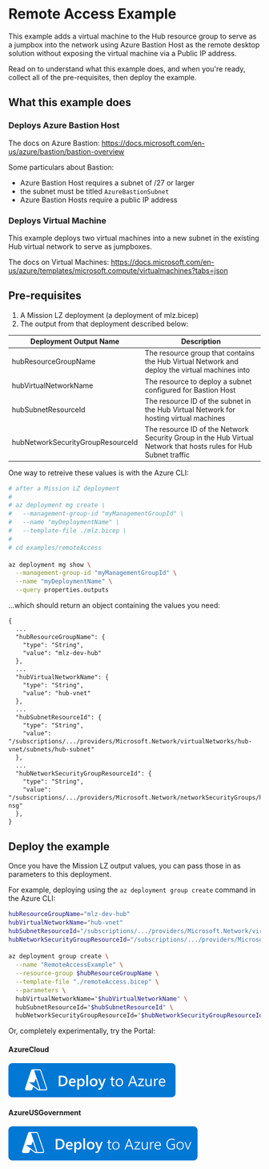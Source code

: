 # Remote Access Example

This example adds a virtual machine to the Hub resource group to serve as a jumpbox into the network using Azure Bastion Host as the remote desktop solution without exposing the virtual machine via a Public IP address.

Read on to understand what this example does, and when you're ready, collect all of the pre-requisites, then deploy the example.

## What this example does

### Deploys Azure Bastion Host

The docs on Azure Bastion: https://docs.microsoft.com/en-us/azure/bastion/bastion-overview

Some particulars about Bastion:

- Azure Bastion Host requires a subnet of /27 or larger
- the subnet must be titled `AzureBastionSubnet`
- Azure Bastion Hosts require a public IP address

### Deploys Virtual Machine

This example deploys two virtual machines into a new subnet in the existing Hub virtual network to serve as jumpboxes.

The docs on Virtual Machines: https://docs.microsoft.com/en-us/azure/templates/microsoft.compute/virtualmachines?tabs=json

## Pre-requisites

1. A Mission LZ deployment (a deployment of mlz.bicep)
1. The output from that deployment described below:

Deployment Output Name | Description
-----------------------| -----------
hubResourceGroupName | The resource group that contains the Hub Virtual Network and deploy the virtual machines into
hubVirtualNetworkName | The resource to deploy a subnet configured for Bastion Host
hubSubnetResourceId | The resource ID of the subnet in the Hub Virtual Network for hosting virtual machines
hubNetworkSecurityGroupResourceId | The resource ID of the Network Security Group in the Hub Virtual Network that hosts rules for Hub Subnet traffic

One way to retreive these values is with the Azure CLI:

```bash
# after a Mission LZ deployment
#
# az deployment mg create \
#   --management-group-id "myManagementGroupId" \
#   --name "myDeploymentName" \
#   --template-file ./mlz.bicep \
#
# cd examples/remoteAccess

az deployment mg show \
  --management-group-id "myManagementGroupId" \
  --name "myDeploymentName" \
  --query properties.outputs
```

...which should return an object containing the values you need:

```plaintext
{
  ...
  "hubResourceGroupName": {
    "type": "String",
    "value": "mlz-dev-hub"
  },
  ...
  "hubVirtualNetworkName": {
    "type": "String",
    "value": "hub-vnet"
  },
  ...
  "hubSubnetResourceId": {
    "type": "String",
    "value": "/subscriptions/.../providers/Microsoft.Network/virtualNetworks/hub-vnet/subnets/hub-subnet"
  },
  ...
  "hubNetworkSecurityGroupResourceId": {
    "type": "String",
    "value": "/subscriptions/.../providers/Microsoft.Network/networkSecurityGroups/hub-nsg"
  },
}
```

## Deploy the example

Once you have the Mission LZ output values, you can pass those in as parameters to this deployment.

For example, deploying using the `az deployment group create` command in the Azure CLI:

```bash
hubResourceGroupName="mlz-dev-hub"
hubVirtualNetworkName="hub-vnet"
hubSubnetResourceId="/subscriptions/.../providers/Microsoft.Network/virtualNetworks/hub-vnet/subnets/hub-subnet"
hubNetworkSecurityGroupResourceId="/subscriptions/.../providers/Microsoft.Network/networkSecurityGroups/hub-nsg"

az deployment group create \
  --name "RemoteAccessExample" \
  --resource-group $hubResourceGroupName \
  --template-file "./remoteAccess.bicep" \
  --parameters \
  hubVirtualNetworkName="$hubVirtualNetworkName" \
  hubSubnetResourceId="$hubSubnetResourceId" \
  hubNetworkSecurityGroupResourceId="$hubNetworkSecurityGroupResourceId"
```

Or, completely experimentally, try the Portal:

#### AzureCloud
[![Deploy To Azure](../../docs/imgs/deploytoazure.svg?sanitze=true)](https://portal.azure.com/#create/Microsoft.Template/uri/https%3A%2F%2Fraw.githubusercontent.com%2Fglennmusa%2Fmissionlz%2Fglennmusa%2Fbicep%2Fsrc%2Fbicep%2Fexamples%2FremoteAccess%2FremoteAccess.json)

#### AzureUSGovernment
[![Deploy To Azure US Gov](../../docs/imgs/deploytoazuregov.svg?sanitize=true)](https://portal.azure.us/#create/Microsoft.Template/uri/https%3A%2F%2Fraw.githubusercontent.com%2Fglennmusa%2Fmissionlz%2Fglennmusa%2Fbicep%2Fexamples%2FremoteAccess%2FremoteAccess.json)
